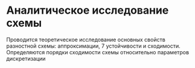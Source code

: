 # Аналитическое исследование схемы
Проводится теоретическое исследование основных свойств разностной схемы: аппроксимации, 7 устойчивости и сходимости. Определяются порядки сходимости схемы относительно параметров дискретизации
